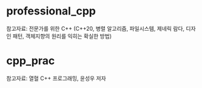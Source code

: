 # professional_cpp
참고자료: 전문가를 위한 C++ (C++20, 병렬 알고리즘, 파일시스템, 제네릭 람다, 디자인 패턴, 객체지향의 원리를 익히는 확실한 방법)

# cpp_prac
참고자료: 열혈 C++ 프로그래밍, 윤성우 저자
